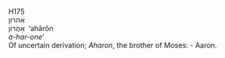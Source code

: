 <body>
  <p>H175<br>  אהרון  <br> אַהֲרוֹן  ‎  ‘ahărôn  <br><i>a-har-one‘ </i><br>Of uncertain derivation; <i>Aharon</i>, the brother of Moses: - Aaron.<br></p>
 </body>